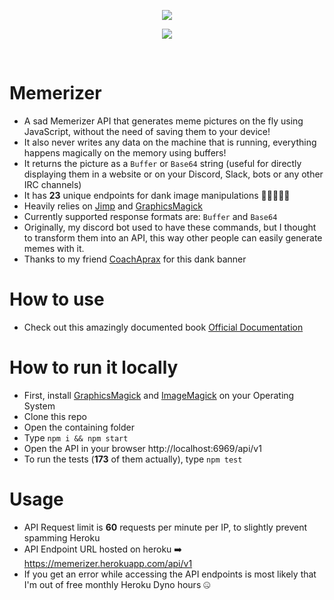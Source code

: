 <p align="center">
  <img src="https://i.imgur.com/HiaDkDQ.png"><br/>
</p>

<p align="center">
    <a href="https://travis-ci.org/tutyamxx/memerizer"><img src="https://travis-ci.org/tutyamxx/memerizer.svg?branch=master"></a>
</p>

<br />

# Memerizer

* A sad Memerizer API that generates meme pictures on the fly using JavaScript, without the need of saving them to your device!
* It also never writes any data on the machine that is running, everything happens magically on the memory using buffers!
* It returns the picture as a `Buffer` or `Base64` string (useful for directly displaying them in a website or on your Discord, Slack, bots or any other IRC channels)
* It has **23** unique endpoints for dank image manipulations 🤘🏽🤪🤘🏽
* Heavily relies on [Jimp](https://github.com/oliver-moran/jimp) and [GraphicsMagick](https://github.com/aheckmann/gm)
* Currently supported response formats are: `Buffer` and `Base64`
* Originally, my discord bot used to have these commands, but I thought to transform them into an API, this way other people can easily generate memes with it.
* Thanks to my friend [CoachAprax](https://www.youtube.com/user/freeAEgraphics) for this dank banner

# How to use

* Check out this amazingly documented book [Official Documentation](https://tutyamxx.gitbook.io/memerizer-api-documentation/)

# How to run it locally

* First, install [GraphicsMagick](http://www.graphicsmagick.org/download.html) and [ImageMagick](https://imagemagick.org/script/download.php) on your Operating System
* Clone this repo
* Open the containing folder
* Type `npm i && npm start`
* Open the API in your browser http://localhost:6969/api/v1
* To run the tests (**173** of them actually), type `npm test`

# Usage

* API Request limit is **60** requests per minute per IP, to slightly prevent spamming Heroku
* API Endpoint URL hosted on heroku ➡️ https://memerizer.herokuapp.com/api/v1
* If you get an error while accessing the API endpoints is most likely that I'm out of free monthly Heroku Dyno hours 🤐
